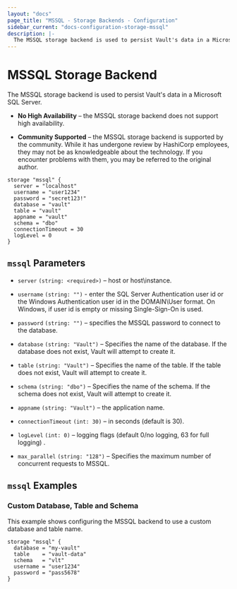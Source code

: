 ```yaml
---
layout: "docs"
page_title: "MSSQL - Storage Backends - Configuration"
sidebar_current: "docs-configuration-storage-mssql"
description: |-
  The MSSQL storage backend is used to persist Vault's data in a Microsoft SQL Server.
---
```


# MSSQL Storage Backend

The MSSQL storage backend is used to persist Vault's data in a Microsoft SQL Server.

- **No High Availability** – the MSSQL storage backend does not support high
  availability.

- **Community Supported** – the MSSQL storage backend is supported by the
  community. While it has undergone review by HashiCorp employees, they may not
  be as knowledgeable about the technology. If you encounter problems with them,
  you may be referred to the original author.

```hcl
storage "mssql" {
  server = "localhost"
  username = "user1234"
  password = "secret123!"
  database = "vault"
  table = "vault"
  appname = "vault"
  schema = "dbo"
  connectionTimeout = 30
  logLevel = 0
}
```

## `mssql` Parameters

- `server` `(string: <required>)` – host or host\instance.

- `username` `(string: "")` - enter the SQL Server Authentication user id or 
  the Windows Authentication user id in the DOMAIN\User format. 
  On Windows, if user id is empty or missing Single-Sign-On is used.

- `password` `(string: "")` – specifies the MSSQL password to connect to
  the database.

- `database` `(string: "Vault")` – Specifies the name of the database. If the
  database does not exist, Vault will attempt to create it.

- `table` `(string: "Vault")` – Specifies the name of the table. If the table
  does not exist, Vault will attempt to create it.

- `schema` `(string: "dbo")` – Specifies the name of the schema. If the schema
  does not exist, Vault will attempt to create it.

- `appname` `(string: "Vault")` – the application name.

- `connectionTimeout` `(int: 30)` – in seconds (default is 30).

- `logLevel` `(int: 0)` – logging flags (default 0/no logging, 63 for full logging) .

- `max_parallel` `(string: "128")` – Specifies the maximum number of concurrent
  requests to MSSQL.

## `mssql` Examples

### Custom Database, Table and Schema

This example shows configuring the MSSQL backend to use a custom database and
table name.

```hcl
storage "mssql" {
  database = "my-vault"
  table    = "vault-data"
  schema   = "vlt"
  username = "user1234"
  password = "pass5678"
}
```


